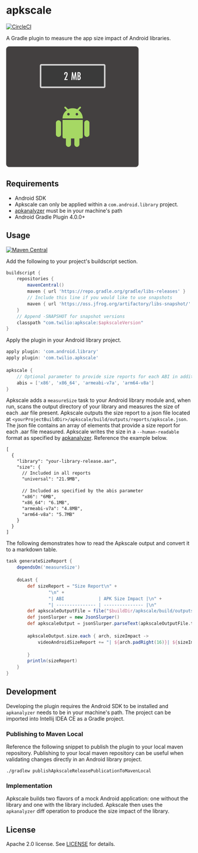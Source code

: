 # apkscale

[![CircleCI](https://circleci.com/gh/twilio/apkscale.svg?style=svg)](https://circleci.com/gh/twilio/apkscale)

A Gradle plugin to measure the app size impact of Android libraries.

![apkscale-logo](images/apkscale-logo.png)

## Requirements

* Android SDK
* Apkscale can only be applied within a `com.android.library` project.
* [apkanalyzer](https://developer.android.com/studio/command-line/apkanalyzer) must be in your machine's path
* Android Gradle Plugin 4.0.0+

## Usage

[![Maven Central](https://maven-badges.herokuapp.com/maven-central/com.twilio/apkscale/badge.svg?style=svg)](https://maven-badges.herokuapp.com/maven-central/com.twilio/apkscale)

Add the following to your project's buildscript section.

```groovy
buildscript {
    repositories {
        mavenCentral()
        maven { url 'https://repo.gradle.org/gradle/libs-releases' }
        // Include this line if you would like to use snapshots
        maven { url 'https://oss.jfrog.org/artifactory/libs-snapshot/' }
    }
    // Append -SNAPSHOT for snapshot versions
    classpath "com.twilio:apkscale:$apkscaleVersion"
}
```

Apply the plugin in your Android library project.

```groovy
apply plugin: 'com.android.library'
apply plugin: 'com.twilio.apkscale'

apkscale {
    // Optional parameter to provide size reports for each ABI in addition to the default universal ABI
    abis = ['x86', 'x86_64', 'armeabi-v7a', 'arm64-v8a']
}
```

Apkscale adds a `measureSize` task to your Android library module and, when run, scans the output directory of your library and measures the size of each .aar file present. Apkscale outputs the size report to a json file located at `<yourProjectBuildDir>/apkscale/build/outputs/reports/apkscale.json`. The json file contains an array of elements that provide a size report for each .aar file measured. Apkscale writes the size in a `--human-readable` format as specified by [apkanalyzer](https://developer.android.com/studio/command-line/apkanalyzer). Reference the example below.

```json5
[
  {
    "library": "your-library-release.aar",
    "size": {
      // Included in all reports
      "universal": "21.9MB",

      // Included as specified by the abis parameter
      "x86": "6MB",
      "x86_64": "6.1MB",
      "armeabi-v7a": "4.8MB",
      "arm64-v8a": "5.7MB"
    }
  }
]
```

The following demonstrates how to read the Apkscale output and convert it to a markdown table.

```groovy
task generateSizeReport {
    dependsOn('measureSize')

    doLast {
        def sizeReport = "Size Report\n" +
                "\n" +
                "| ABI             | APK Size Impact |\n" +
                "| --------------- | --------------- |\n"
        def apkscaleOutputFile = file("$buildDir/apkscale/build/outputs/reports/apkscale.json")
        def jsonSlurper = new JsonSlurper()
        def apkscaleOutput = jsonSlurper.parseText(apkscaleOutputFile.text).get(0)

        apkscaleOutput.size.each { arch, sizeImpact ->
            videoAndroidSizeReport += "| ${arch.padRight(16)}| ${sizeImpact.padRight(16)}|\n"

        }
        println(sizeReport)
    }
}
```

## Development

Developing the plugin requires the Android SDK to be installed and `apkanalyzer` needs to be in your machine's path. The
project can be imported into Intellij IDEA CE as a Gradle project.

### Publishing to Maven Local

Reference the following snippet to publish the plugin to your local maven repository. Publishing to your local maven
repository can be useful when validating changes directly in an Android library project.

```shell
./gradlew publishApkscaleReleasePublicationToMavenLocal
```

### Implementation

Apkscale builds two flavors of a mock Android application: one without the library and one with the library included. Apkscale then uses the `apkanalyzer` diff operation to produce the size impact of the library.

## License

Apache 2.0 license. See [LICENSE](LICENSE) for details.
